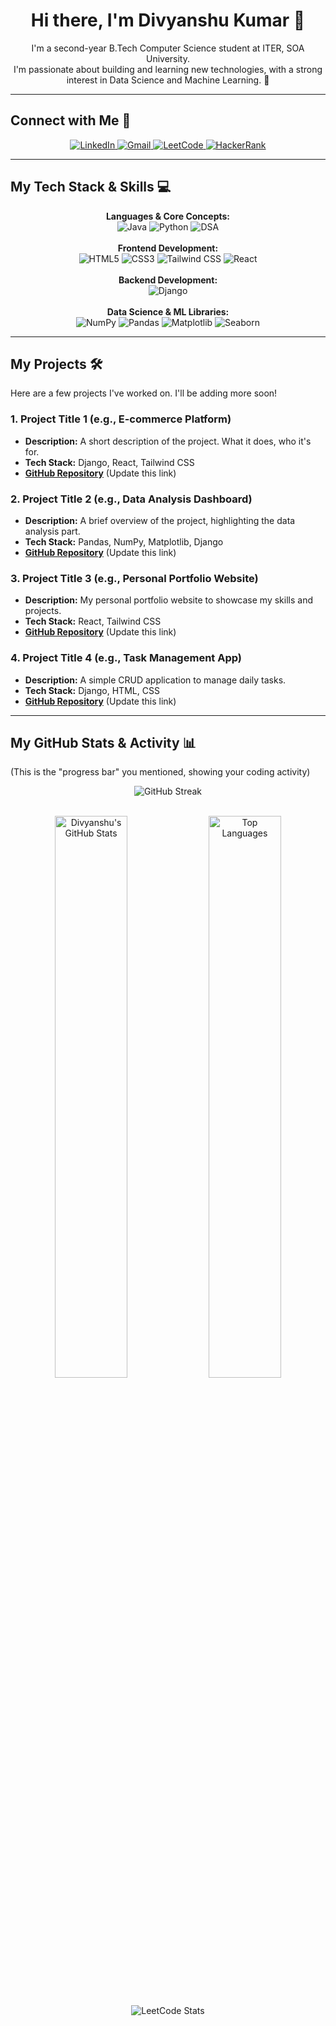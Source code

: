 <div align="center">
  
# Hi there, I'm Divyanshu Kumar 👋

<p>I'm a second-year B.Tech Computer Science student at ITER, SOA University. 
<br/>
I'm passionate about building and learning new technologies, with a strong interest in Data Science and Machine Learning. 🚀</p>

</div>

---

## Connect with Me 🤝

<p align="center">
  <a href="https://www.linkedin.com/in/divyanshu-kumar-44a782317">
    <img src="https://img.shields.io/badge/LinkedIn-0A66C2?style=for-the-badge&logo=linkedin&logoColor=white" alt="LinkedIn"/>
  </a>
  <a href="mailto:divyanshurnc19@gmail.com">
    <img src="https://img.shields.io/badge/Gmail-D14836?style=for-the-badge&logo=gmail&logoColor=white" alt="Gmail"/>
  </a>
  <a href="https://leetcode.com/u/Harsh_Kumar19/">
    <img src="https://img.shields.io/badge/LeetCode-FFA116?style=for-the-badge&logo=leetcode&logoColor=black" alt="LeetCode"/>
  </a>
  <a href="https://www.hackerrank.com/profile/divyanshurnc19">
    <img src="https://img.shields.io/badge/HackerRank-2EC866?style=for-the-badge&logo=hackerrank&logoColor=white" alt="HackerRank"/>
  </a>
</p>

---

## My Tech Stack & Skills 💻

<p align="center">
  <strong>Languages & Core Concepts:</strong>
  <br/>
  <img src="https://img.shields.io/badge/Java-007396?style=for-the-badge&logo=java&logoColor=white" alt="Java"/>
  <img src="https://img.shields.io/badge/Python-3776AB?style=for-the-badge&logo=python&logoColor=white" alt="Python"/>
  <img src="https://img.shields.io/badge/Data_Structures_&_Algorithms-000000?style=for-the-badge&logo=hackerrank&logoColor=white" alt="DSA"/>
  <br/><br/>
  <strong>Frontend Development:</strong>
  <br/>
  <img src="https://img.shields.io/badge/HTML5-E34F26?style=for-the-badge&logo=html5&logoColor=white" alt="HTML5"/>
  <img src="https://img.shields.io/badge/CSS3-1572B6?style=for-the-badge&logo=css3&logoColor=white" alt="CSS3"/>
  <img src="https://img.shields.io/badge/Tailwind_CSS-06B6D4?style=for-the-badge&logo=tailwindcss&logoColor=white" alt="Tailwind CSS"/>
  <img src="https://img.shields.io/badge/React-20232A?style=for-the-badge&logo=react&logoColor=61DAFB" alt="React"/>
  <br/><br/>
  <strong>Backend Development:</strong>
  <br/>
  <img src="https://img.shields.io/badge/Django-092E20?style=for-the-badge&logo=django&logoColor=white" alt="Django"/>
  <br/><br/>
  <strong>Data Science & ML Libraries:</strong>
  <br/>
  <img src="https://img.shields.io/badge/Numpy-013243?style=for-the-badge&logo=numpy&logoColor=white" alt="NumPy"/>
  <img src="https://img.shields.io/badge/Pandas-150458?style=for-the-badge&logo=pandas&logoColor=white" alt="Pandas"/>
  <img src="https://img.shields.io/badge/Matplotlib-013243?style=for-the-badge&logo=matplotlib&logoColor=white" alt="Matplotlib"/>
  <img src="https://img.shields.io/badge/Seaborn-3670A0?style=for-the-badge&logo=seaborn&logoColor=white" alt="Seaborn"/>
</p>

---

## My Projects 🛠️

Here are a few projects I've worked on. I'll be adding more soon!

### 1. Project Title 1 (e.g., E-commerce Platform)
* **Description:** A short description of the project. What it does, who it's for.
* **Tech Stack:** Django, React, Tailwind CSS
* **[GitHub Repository](https://github.com/Divyanshu-Kumar19/YOUR-REPO-LINK)** (Update this link)

### 2. Project Title 2 (e.g., Data Analysis Dashboard)
* **Description:** A brief overview of the project, highlighting the data analysis part.
* **Tech Stack:** Pandas, NumPy, Matplotlib, Django
* **[GitHub Repository](https://github.com/Divyanshu-Kumar19/YOUR-REPO-LINK)** (Update this link)

### 3. Project Title 3 (e.g., Personal Portfolio Website)
* **Description:** My personal portfolio website to showcase my skills and projects.
* **Tech Stack:** React, Tailwind CSS
* **[GitHub Repository](https://github.com/Divyanshu-Kumar19/YOUR-REPO-LINK)** (Update this link)

### 4. Project Title 4 (e.g., Task Management App)
* **Description:** A simple CRUD application to manage daily tasks.
* **Tech Stack:** Django, HTML, CSS
* **[GitHub Repository](https://github.com/Divyanshu-Kumar19/YOUR-REPO-LINK)** (Update this link)

---

## My GitHub Stats & Activity 📊

(This is the "progress bar" you mentioned, showing your coding activity)

<div align="center">

![GitHub Streak](https://github-readme-streak-stats.herokuapp.com/?user=Divyanshu-Kumar19&theme=transparent&hide_border=true&date_format=M%20j%5B%2C%20Y%5D)

<br/>

<img src="https://github-readme-stats.vercel.app/api?username=Divyanshu-Kumar19&show_icons=true&theme=transparent&hide_border=true&include_all_commits=true&count_private=true" alt="Divyanshu's GitHub Stats" width="48%"/>
<img src="https://github-readme-stats.vercel.app/api/top-langs/?username=Divyanshu-Kumar19&layout=compact&theme=transparent&hide_border=true" alt="Top Languages" width="48%"/>
  
<br/>
<br/>

![LeetCode Stats](https://readme-leetcode-stats.vercel.app/api?username=Harsh_Kumar19&theme=light&hide_border=true)

</div>
